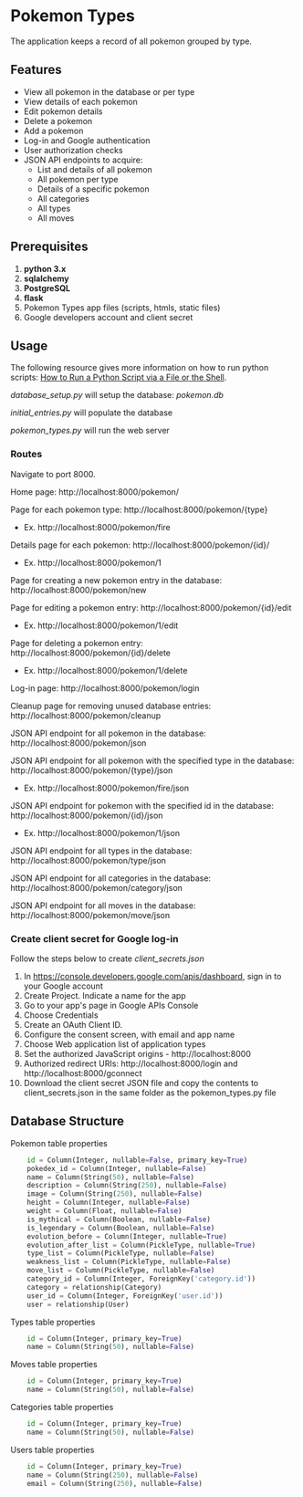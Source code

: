 # Pokemon Types

The application keeps a record of all pokemon grouped by type.

## Features

- View all pokemon in the database or per type
- View details of each pokemon
- Edit pokemon details
- Delete a pokemon
- Add a pokemon
- Log-in and Google authentication
- User authorization checks
- JSON API endpoints to acquire: 
  - List and details of all pokemon
  - All pokemon per type
  - Details of a specific pokemon
  - All categories
  - All types
  - All moves


## Prerequisites

1. **python 3.x**
2. **sqlalchemy**
3. **PostgreSQL**
4. **flask**
5. Pokemon Types app files (scripts, htmls, static files) 
6. Google developers account and client secret

## Usage

The following resource gives more information on how to run python scripts: 
[How to Run a Python Script via a File or the Shell](https://www.pythoncentral.io/execute-python-script-file-shell/).

_database_setup.py_ will setup the database: _pokemon.db_

_initial_entries.py_ will populate the database

_pokemon_types.py_ will run the web server 

### Routes

Navigate to port 8000.

Home page: http://localhost:8000/pokemon/

Page for each pokemon type: http://localhost:8000/pokemon/{type}
- Ex. http://localhost:8000/pokemon/fire

Details page for each pokemon: http://localhost:8000/pokemon/{id}/
- Ex. http://localhost:8000/pokemon/1

Page for creating a new pokemon entry in the database: 
http://localhost:8000/pokemon/new

Page for editing a pokemon entry: 
http://localhost:8000/pokemon/{id}/edit
- Ex. http://localhost:8000/pokemon/1/edit

Page for deleting a pokemon entry:
http://localhost:8000/pokemon/{id}/delete
- Ex. http://localhost:8000/pokemon/1/delete

Log-in page: http://localhost:8000/pokemon/login

Cleanup page for removing unused database entries: 
http://localhost:8000/pokemon/cleanup

JSON API endpoint for all pokemon in the database:
http://localhost:8000/pokemon/json

JSON API endpoint for all pokemon with the specified type in the database:
http://localhost:8000/pokemon/{type}/json
- Ex. http://localhost:8000/pokemon/fire/json

JSON API endpoint for pokemon with the specified id in the database:
http://localhost:8000/pokemon/{id}/json
- Ex. http://localhost:8000/pokemon/1/json

JSON API endpoint for all types in the database:
http://localhost:8000/pokemon/type/json

JSON API endpoint for all categories in the database:
http://localhost:8000/pokemon/category/json

JSON API endpoint for all moves in the database:
http://localhost:8000/pokemon/move/json


### Create client secret for Google log-in

Follow the steps below to create _client_secrets.json_

1. In https://console.developers.google.com/apis/dashboard, sign in to your Google account
2. Create Project. Indicate a name for the app
3. Go to your app's page in Google APIs Console
4. Choose Credentials
5. Create an OAuth Client ID.
6. Configure the consent screen, with email and app name
7. Choose Web application list of application types
8. Set the authorized JavaScript origins - http://localhost:8000
9. Authorized redirect URIs: http://localhost:8000/login and http://localhost:8000/gconnect
10. Download the client secret JSON file and copy the contents to client_secrets.json in the same folder as the pokemon_types.py file


## Database Structure

Pokemon table properties
```python
    id = Column(Integer, nullable=False, primary_key=True)
    pokedex_id = Column(Integer, nullable=False)
    name = Column(String(50), nullable=False)
    description = Column(String(250), nullable=False)
    image = Column(String(250), nullable=False)
    height = Column(Integer, nullable=False)
    weight = Column(Float, nullable=False)
    is_mythical = Column(Boolean, nullable=False)
    is_legendary = Column(Boolean, nullable=False)
    evolution_before = Column(Integer, nullable=True)
    evolution_after_list = Column(PickleType, nullable=True)
    type_list = Column(PickleType, nullable=False)
    weakness_list = Column(PickleType, nullable=False)
    move_list = Column(PickleType, nullable=False)
    category_id = Column(Integer, ForeignKey('category.id'))
    category = relationship(Category)
    user_id = Column(Integer, ForeignKey('user.id'))
    user = relationship(User)
```

Types table properties
```python
    id = Column(Integer, primary_key=True)
    name = Column(String(50), nullable=False)
```

Moves table properties
```python
    id = Column(Integer, primary_key=True)
    name = Column(String(50), nullable=False)
```

Categories table properties
```python
    id = Column(Integer, primary_key=True)
    name = Column(String(50), nullable=False)
```

Users table properties
```python
    id = Column(Integer, primary_key=True)
    name = Column(String(250), nullable=False)
    email = Column(String(250), nullable=False)
```